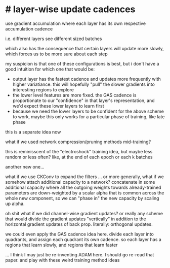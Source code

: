 # # layer-wise update cadences

use gradient accumulation where each layer has its own respective accumulation cadence

i.e. different layers see different sized batches

which also has the consequence that certain layers will update more slowly, which forces us to be more sure about each step

my suspicion is that one of these configurations is best, but i don't have a good intuition for which one that would be:

- output layer has the fastest cadence and updates more frequently with higher variatiance. this will hopefully "pull" the slower gradients into interesting regions to explore
- the lower level features are more fixed. the GAS cadence is proportionate to our "confidence" in that layer's representation, and we'd expect these lower layers to learn first
- because we need the lower layers to be confident for the above scheme to work, maybe this only works for a particular phase of training, like late phase

this is a separate idea now

what if we used network compression/pruning methods mid-training? 

this is reminisscent of the "electroshock" training idea, but maybe less random or less often? like, at the end of each epoch or each k batches

another new one...

what if we use CKConv to expand the filters ... or more generally, what if we somehow attach additional capacity to a network? 
concatenate in some additional capacity where all the outgoing weights towards already-trained parameters are down-weighted by a scalar alpha that is 
common across the whole new component, so we can "phase in" the new capacity by scaling up alpha. 

oh shit what if we did channel-wise gradient updates? or really any scheme that would divide the gradient updates "vertically" in addition to the horizontal 
gradient updates of back prop. literally: orthogonal updates.

we could even apply the GAS cadence idea here. divide each layer into quadrants, and assign each quadrant its own cadence. so each layer has a regions that learn 
slowly, and regions that learn faster

... I think I may just be re-inventing ADAM here. I should go re-read that paper. and play with these weird training method ideas
